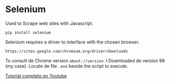 # Selenium

Used to Scrape web sites with Javascript.

```
pip install selenium
```

Selenium requires a driver to interface with the chosen browser.
```
https://sites.google.com/chromium.org/driver/downloads
```

To consult de Chrome version `about://version`. I Downloaded de version 98 (my case). Locate de file `.exe` beside the script to execute.

[Tutorial completo en Youtube](https://www.youtube.com/playlist?list=PLjM3-neCG6qx4RFeq2X-TpWS_tJTk1qZP)